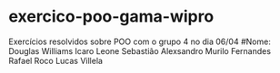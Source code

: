 # exercico-poo-gama-wipro
 Exercícios resolvidos sobre POO com o grupo 4 no dia 06/04
 #Nome: Douglas Williams
       Icaro Leone
       Sebastião Alexsandro
       Murilo Fernandes
       Rafael Roco
       Lucas Villela
       
       
       
